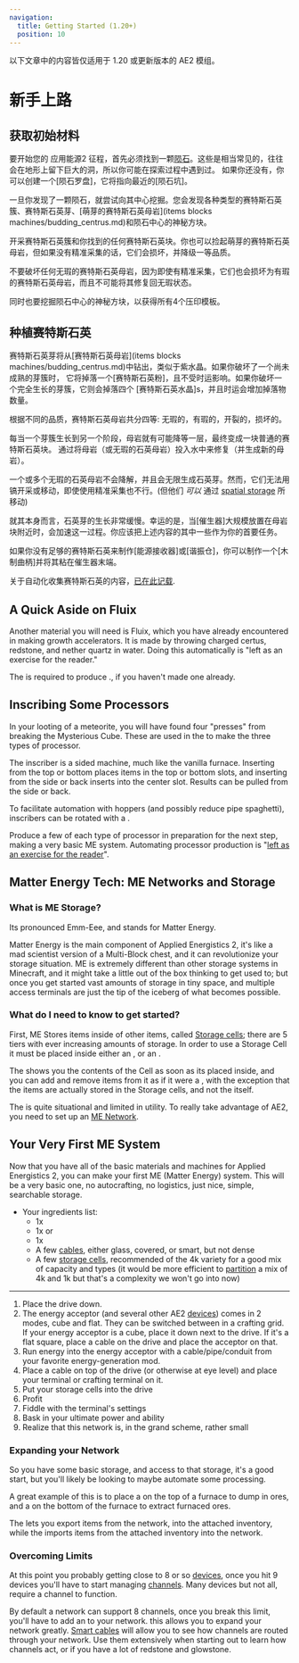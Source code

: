 ```yaml
---
navigation:
  title: Getting Started (1.20+)
  position: 10
---
```


<div class="notification is-info">
  以下文章中的内容皆仅适用于 1.20 或更新版本的 AE2 模组。
</div>

# 新手上路

## 获取初始材料

要开始您的 应用能源2 征程，首先必须找到一颗[陨石](ae2-mechanics/astroperties.md)。这些是相当常见的，往往会在地形上留下巨大的洞，所以你可能在探索过程中遇到过。
如果你还没有，你可以创建一个[陨石罗盘]，它将指向最近的[陨石坑]。

一旦你发现了一颗陨石，就尝试向其中心挖掘。您会发现各种类型的赛特斯石英簇、赛特斯石英芽、[萌芽的赛特斯石英母岩](items blocks machines/budding_centrus.md)和陨石中心的神秘方块。

开采赛特斯石英簇和你找到的任何赛特斯石英块。你也可以捡起萌芽的赛特斯石英母岩，但如果没有精准采集的话，它们会损坏，并降级一等品质。

不要破坏任何无瑕的赛特斯石英母岩，因为即使有精准采集，它们也会损坏为有瑕的赛特斯石英母岩，而且不可能将其修复回无瑕状态。

同时也要挖掘陨石中心的神秘方块，以获得所有4个压印模板。

## 种植赛特斯石英

赛特斯石英芽将从[赛特斯石英母岩](items blocks machines/budding_centrus.md)中钻出，类似于紫水晶。如果你破坏了一个尚未成熟的芽簇时，
它将掉落一个[赛特斯石英粉]，且不受时运影响。如果你破坏一个完全生长的芽簇，它则会掉落四个
[赛特斯石英水晶]s，并且时运会增加掉落物数量。

根据不同的品质，赛特斯石英母岩共分四等: 无瑕的，有瑕的，开裂的，损坏的。

每当一个芽簇生长到另一个阶段，母岩就有可能降等一层，最终变成一块普通的赛特斯石英块。
通过将母岩（或无瑕的石英母岩）投入水中来修复（并生成新的母岩）。

一个或多个无瑕的石英母岩不会降解，并且会无限生成石英芽。然而，它们无法用镐开采或移动，即使使用精准采集也不行。(但他们 *可以* 通过 [spatial storage](ae2-mechanics/spatial-io.md) 所移动)

就其本身而言，石英芽的生长非常缓慢。幸运的是，当[催生器]大规模放置在母岩块附近时，会加速这一过程。你应该把上述内容的其中一些作为你的首要任务。


如果你没有足够的赛特斯石英来制作[能源接收器]或[谐振仓]，你可以制作一个[木制曲柄]并将其粘在催生器末端。

关于自动化收集赛特斯石英的内容，[已在此记载](example-setups/simple-certus-farm.md).

## A Quick Aside on Fluix

Another material you will need is Fluix, which you have already encountered in making growth accelerators. It is made by throwing charged certus, redstone, and nether quartz in water. Doing this automatically is "left as an exercise for the reader."

The <ItemLink id="charger" /> is required to produce <ItemLink id="charged_certus_quartz_crystal" />., if you haven't made one already.

## Inscribing Some Processors

In your looting of a meteorite, you will have found four "presses" from breaking the Mysterious Cube. These are used in the <ItemLink id="inscriber" /> to make the three types of processor.

<ItemGrid>
  <ItemIcon id="silicon_press" />

  <ItemIcon id="logic_processor_press" />

  <ItemIcon id="calculation_processor_press" />

  <ItemIcon id="engineering_processor_press" />
</ItemGrid>

The inscriber is a sided machine, much like the vanilla furnace. Inserting from the top or bottom places items in the top or bottom slots, and inserting from the side or back inserts into the center slot. Results can be pulled from the side or back.

To facilitate automation with hoppers (and possibly reduce pipe spaghetti), inscribers can be rotated with a <ItemLink id="certus_quartz_wrench" />.

Produce a few of each type of processor in preparation for the next step, making a very basic ME system. Automating processor production is "[left as an exercise for the reader](example-setups/processor-automation.md)".

## Matter Energy Tech: ME Networks and Storage

### What is ME Storage?

Its pronounced Emm-Eee, and stands for Matter Energy.

Matter Energy is the main component of Applied Energistics 2, it's like a mad scientist version of a Multi-Block chest,
and it can revolutionize your storage situation. ME is extremely different than other storage systems in Minecraft, and
it might take a little out of the box thinking to get used to; but once you get started vast amounts of storage in tiny
space, and multiple access terminals are just the tip of the iceberg of what becomes possible.

### What do I need to know to get started?

First, ME Stores items inside of other items, called [Storage cells](items-blocks-machines/storage_cells.md); there are 5 tiers with ever increasing amounts of
storage. In order to use a Storage Cell it must be placed inside either an <ItemLink id="chest" />,
or an <ItemLink id="drive" />.

The <ItemLink id="chest" /> shows you the contents of the Cell as soon as its placed inside, and you
can add and remove items from it as if it were a <ItemLink id="minecraft:chest" />, with the exception that the items are
actually stored in the Storage cells, and not the <ItemLink id="chest" /> itself.

The <ItemLink id="chest" /> is quite situational and limited in utility. To really
take advantage of AE2, you need to set up an [ME Network](ae2-mechanics/me-network-connections.md).

## Your Very First ME System

Now that you have all of the basic materials and machines for Applied Energistics 2, you can make your first ME (Matter Energy) system. This will be a very basic one, no autocrafting, no logistics, just nice, simple, searchable storage.

<GameScene zoom="6" interactive={true}>
<ImportStructure src="assets/assemblies/tiny_me_system.snbt" />

</GameScene>

*   Your ingredients list:
    * 1x <ItemLink id="drive" />
    * 1x <ItemLink id="terminal" /> or <ItemLink id="crafting_terminal" />
    * 1x <ItemLink id="energy_acceptor" />
    * A few [cables](items-blocks-machines/cables.md), either glass, covered, or smart, but not dense
    * A few [storage cells](items-blocks-machines/storage_cells.md), recommended of the 4k variety for a good mix of
    capacity and types (it would be more efficient to [partition](items-blocks-machines/cell_workbench.md) a mix of 4k and 1k but that's a complexity we won't go into now)
---
1.  Place the drive down.
2.  The energy acceptor (and several other AE2 [devices](ae2-mechanics/devices.md)) comes in 2 modes, cube and flat. They can be switched between in a crafting grid. If your energy acceptor is a cube, place it down next to the drive. If it's a flat square, place a cable on the drive and place the acceptor on that.
3.  Run energy into the energy acceptor with a cable/pipe/conduit from your favorite energy-generation mod.
4.  Place a cable on top of the drive (or otherwise at eye level) and place your terminal or crafting terminal on it.
5.  Put your storage cells into the drive
6.  Profit
7.  Fiddle with the terminal's settings
8.  Bask in your ultimate power and ability
9.  Realize that this network is, in the grand scheme, rather small

### Expanding your Network

So you have some basic storage, and access to that storage, it's a good start, but you'll likely be looking to maybe
automate some processing.

A great example of this is to place a <ItemLink id="export_bus" /> on the top of a furnace to
dump in ores, and a <ItemLink id="import_bus" />
on the bottom of the furnace to extract furnaced ores.

The <ItemLink id="export_bus" /> lets you export items from the network, into the attached
inventory, while the <ItemLink id="import_bus" /> imports items from the attached inventory into
the network.

### Overcoming Limits

At this point you probably getting close to 8 or so [devices](ae2-mechanics/devices.md), once you hit 9 devices you'll have to start
managing [channels](ae2-mechanics/channels.md). Many devices but not all, require a channel to
function.

By default a network can support 8 channels, once you break this limit, you'll have to add
an <ItemLink id="controller" /> to your network. this allows you to expand your network greatly.
[Smart cables](items-blocks-machines/cables.md) will allow you to see how channels are routed through your network. Use them extensively when starting out to learn how channels act, or if you have a lot of redstone and glowstone.
